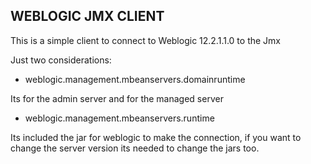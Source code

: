 ## WEBLOGIC JMX CLIENT

This is a simple client to connect to Weblogic 12.2.1.1.0  to the Jmx

Just two considerations:

- weblogic.management.mbeanservers.domainruntime 

Its for the admin server and for the managed server

- weblogic.management.mbeanservers.runtime

Its included the jar for weblogic to make the connection, if you want to change the server version its needed to change the jars too.








